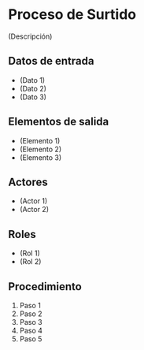 # Proceso de Surtido

(Descripción)

## Datos de entrada

- (Dato 1)
- (Dato 2)
- (Dato 3)

## Elementos de salida

- (Elemento 1)
- (Elemento 2)
- (Elemento 3)

## Actores

- (Actor 1)
- (Actor 2)

## Roles

- (Rol 1)
- (Rol 2)

## Procedimiento

1. Paso 1
2. Paso 2
3. Paso 3
4. Paso 4
5. Paso 5
